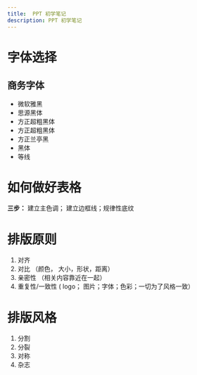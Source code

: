 ```yaml
---
title:  PPT 初学笔记
description: PPT 初学笔记
---
```




# 字体选择
## 商务字体
* 微软雅黑
* 思源黑体
* 方正超粗黑体
* 方正超粗黑体
* 方正兰亭黑
* 黑体
* 等线

# 如何做好表格
**三步：** 建立主色调； 建立边框线；规律性底纹

# 排版原则
1. 对齐
2. 对比 （颜色， 大小，形状，距离）
3. 亲密性 （相关内容靠近在一起）
4. 重复性/一致性 ( logo； 图片；字体；色彩；一切为了风格一致）

# 排版风格
1. 分割
2. 分裂
3. 对称
4. 杂志





